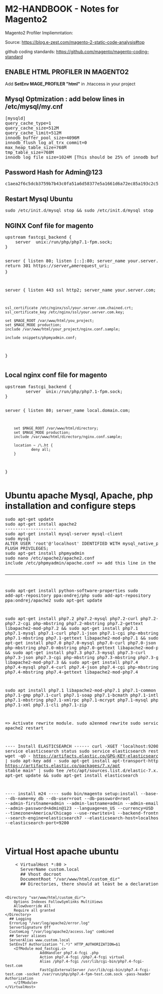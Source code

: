 # M2-HANDBOOK - Notes for Magento2

Magento2 Profiler Impliemntation: <br/>

Source: https://blog.e-zest.com/magento-2-static-code-analysis#top <br/>

github coding standards: https://github.com/magento/magento-coding-standard <br/>


<h2>ENABLE HTML PROFILER IN MAGENTO2</h2>
Add <b>SetEnv MAGE_PROFILER "html"</b> in .htaccess in your project


<h2> Mysql Optmization : add below lines in /etc/mysql/my.cnf</h2>
<pre>
[mysqld]
query_cache_type=1
query_cache_size=512M
query_cache_limit=512M
innodb_buffer_pool_size=4096M
innodb_flush_log_at_trx_commit=0
max_heap_table_size=768M
tmp_table_size=768M
innodb_log_file_size=1024M [This should be 25% of innodb_buffer_pool_size]
</pre>


<h2>Password Hash for Admin@123</h2>
<pre>c1aea2f6c5dcb3759b7b43c0fa51a6d58377e5a1661d6a72ec85a193c2c5fceb:mMtBLa6jHHljChjtLB8yoQWZzzemH2ip:1</pre>

<h2>Restart Mysql Ubuntu</h2>
<pre>sudo /etc/init.d/mysql stop && sudo /etc/init.d/mysql stop</pre>

<h2>NGINX Conf file for magento</h2>
<pre>
upstream fastcgi_backend {
    server  unix:/run/php/php7.1-fpm.sock;
}

server {
    listen 80;
    listen [::]:80;
    server_name your.server.com;
    return 301 https://$server_name$request_uri;
}

server {
    listen 443 ssl http2;
    server_name your.server.com;

    ssl_certificate /etc/nginx/ssl/your.server.com.chained.crt;
    ssl_certificate_key /etc/nginx/ssl/your.server.com.key;

    set $MAGE_ROOT /var/www/html/you_project;
    set $MAGE_MODE production;
    include /var/www/html/your_project/nginx.conf.sample;

    include snippets/phpmyadmin.conf;
}
</pre>


<h2>Local nginx conf file for magento</h2>
<pre>upstream fastcgi_backend {
        server  unix:/run/php/php7.1-fpm.sock;
}

server {
        listen 80;
        server_name local.domain.com;

        set $MAGE_ROOT /var/www/html/directory;
        set $MAGE_MODE production;
        include /var/www/html/directory/nginx.conf.sample;

        location ~ /\.ht {
                deny all;
        }
}
</pre>


<h1>Ubuntu apache Mysql, Apache, php installation and configure steps</h1>
<pre>
sudo apt-get update
sudo apt-get install apache2
--------------------
sudo apt-get install mysql-server mysql-client
sudo mysql
ALTER USER 'root'@'localhost' IDENTIFIED WITH mysql_native_password BY 'root';
FLUSH PRIVILEGES;
sudo apt-get install phpmyadmin
sudo nano /etc/apache2/apache2.conf
include /etc/phpmyadmin/apache.conf >> add this line in the end.

--------------------

sudo apt-get install python-software-properties
sudo add-apt-repository ppa:ondrej/php
sudo add-apt-repository ppa:ondrej/apache2
sudo apt-get update

sudo apt-get install php7.2 php7.2-mysql php7.2-curl php7.2-json php7.2-cgi php-mbstring php7.2-mbstring php7.2-gettext libapache2-mod-php7.2 && sudo apt-get install php7.1 php7.1-mysql php7.1-curl php7.1-json php7.1-cgi php-mbstring php7.1-mbstring php7.1-gettext libapache2-mod-php7.1 && sudo apt-get install php7.0 php7.0-mysql php7.0-curl php7.0-json php7.0-cgi php-mbstring php7.0-mbstring php7.0-gettext libapache2-mod-php7.0 && sudo apt-get install php7.3 php7.3-mysql php7.3-curl php7.3-json php7.3-cgi php-mbstring php7.3-mbstring php7.3-gettext libapache2-mod-php7.3 && sudo apt-get install php7.4 php7.4-mysql php7.4-curl php7.4-json php7.4-cgi php-mbstring php7.4-mbstring php7.4-gettext libapache2-mod-php7.4

sudo apt install php7.1 libapache2-mod-php7.1 php7.1-common php7.1-gmp php7.1-curl php7.1-soap php7.1-bcmath php7.1-intl php7.1-mbstring php7.1-xmlrpc php7.1-mcrypt php7.1-mysql php7.1-gd php7.1-xml php7.1-cli php7.1-zip

=> Activate rewrite module.
sudo a2enmod rewrite
sudo service apache2 restart

---- Install ELASTICSEARCH ------
curl -XGET 'localhost:9200'
sudo service elasticsearch status
sudo service elasticsearch restart
sudo wget -qO - https://artifacts.elastic.co/GPG-KEY-elasticsearch | sudo apt-key add -
sudo apt-get install apt-transport-https
echo "deb https://artifacts.elastic.co/packages/7.x/apt stable main" | sudo tee /etc/apt/sources.list.d/elastic-7.x.list
sudo apt-get update && sudo apt-get install elasticsearch

---- install m24 ----
sudo bin/magento setup:install --base-url=http://my.local/ --db-host=localhost --db-name=my_db --db-user=root --db-password=root --admin-firstname=admin --admin-lastname=admin --admin-email=rkhan@example.com --admin-user=admin --admin-password=Admin@123 --language=en_US --currency=USD --timezone=America/Chicago --use-rewrites=1 --backend-frontname=admin --search-engine=elasticsearch7 --elasticsearch-host=localhost:9200 --elasticsearch-port=9200

</pre>

<h1>Virtual Host apache ubuntu</h1>
<pre>
    < VirtualHost *:80 >
      ServerName custom.local
      ## Vhost docroot
      DocumentRoot "/var/www/html/custom_dir"
      ## Directories, there should at least be a declaration for /var/www/html/custom_dir

    <Directory "var/www/html/custom_dir">
        Options Indexes FollowSymlinks MultiViews
        AllowOverride All
        Require all granted
    </Directory>
      ## Logging
      ErrorLog "/var/log/apache2/error.log"
      ServerSignature Off
      CustomLog "/var/log/apache2/access.log" combined
      ## Server aliases
      ServerAlias www.custom.local
      SetEnvIf Authorization "(.*)" HTTP_AUTHORIZATION=$1
        <IfModule mod_fastcgi.c>
                    AddHandler php7.4-fcgi .php
                    Action php7.4-fcgi /php7.4-fcgi virtual
                    Alias /php7.4-fcgi /usr/lib/cgi-bin/php7.4-fcgi-test.com
                    FastCgiExternalServer /usr/lib/cgi-bin/php7.4-fcgi-test.com -socket /var/run/php/php7.4-fpm-test.com.sock -pass-header Authorization
        </IfModule>
    </VirtualHost>
    
</pre>
